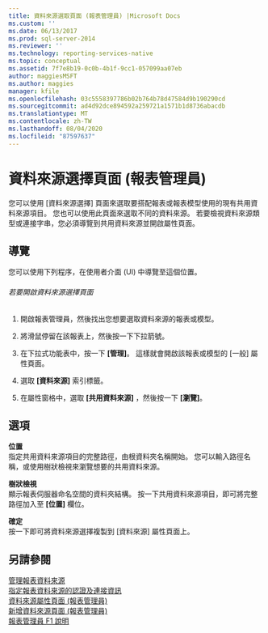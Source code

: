 ```yaml
---
title: 資料來源選取頁面 (報表管理員) |Microsoft Docs
ms.custom: ''
ms.date: 06/13/2017
ms.prod: sql-server-2014
ms.reviewer: ''
ms.technology: reporting-services-native
ms.topic: conceptual
ms.assetid: 7f7e8b19-0c0b-4b1f-9cc1-057099aa07eb
author: maggiesMSFT
ms.author: maggies
manager: kfile
ms.openlocfilehash: 03c5558397786b02b764b78d47584d9b190290cd
ms.sourcegitcommit: ad4d92dce894592a259721a1571b1d8736abacdb
ms.translationtype: MT
ms.contentlocale: zh-TW
ms.lasthandoff: 08/04/2020
ms.locfileid: "87597637"
---
```

# <a name="data-source-selection-page-report-manager"></a>資料來源選擇頁面 (報表管理員)
  您可以使用 [資料來源選擇] 頁面來選取要搭配報表或報表模型使用的現有共用資料來源項目。 您也可以使用此頁面來選取不同的資料來源。 若要檢視資料來源類型或連接字串，您必須導覽到共用資料來源並開啟屬性頁面。  
  
## <a name="navigation"></a>導覽  
 您可以使用下列程序，在使用者介面 (UI) 中導覽至這個位置。  
  
###### <a name="to-open-the-data-source-selection-page"></a>若要開啟資料來源選擇頁面  
  
1.  開啟報表管理員，然後找出您想要選取資料來源的報表或模型。  
  
2.  將滑鼠停留在該報表上，然後按一下下拉箭號。  
  
3.  在下拉式功能表中，按一下 **[管理]**。 這樣就會開啟該報表或模型的 [一般] 屬性頁面。  
  
4.  選取 **[資料來源]** 索引標籤。  
  
5.  在屬性窗格中，選取 **[共用資料來源]** ，然後按一下 **[瀏覽]**。  
  
## <a name="options"></a>選項  
 **位置**  
 指定共用資料來源項目的完整路徑，由根資料夾名稱開始。 您可以輸入路徑名稱，或使用樹狀檢視來瀏覽想要的共用資料來源。  
  
 **樹狀檢視**  
 顯示報表伺服器命名空間的資料夾結構。 按一下共用資料來源項目，即可將完整路徑加入至 **[位置]** 欄位。  
  
 **確定**  
 按一下即可將資料來源選擇複製到 [資料來源] 屬性頁面上。  
  
## <a name="see-also"></a>另請參閱  
 [管理報表資料來源](report-data/manage-report-data-sources.md)   
 [指定報表資料來源的認證及連接資訊](report-data/specify-credential-and-connection-information-for-report-data-sources.md)   
 [資料來源屬性頁面 &#40;報表管理員&#41;](../../2014/reporting-services/data-sources-properties-page-report-manager.md)   
 [新增資料來源頁面 &#40;報表管理員&#41;](../../2014/reporting-services/new-data-source-page-report-manager.md)   
 [報表管理員 F1 說明](../../2014/reporting-services/report-manager-f1-help.md)  
  
  
